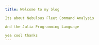 ```yaml
---
title: Welcome to my blog

Its about Nebulous Fleet Command Analysis

And the Julia Programming Language

yea cool thanks
---
```


